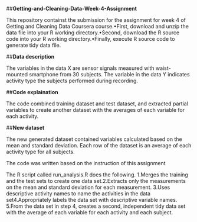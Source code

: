 ##**Getting-and-Cleaning-Data-Week-4-Assignment**

This repository containst the submission for the assignment for week 4 of Getting and Cleaning Data Coursera course.•First, download and unzip the data file into your R working directory.•Second, download the R source code into your R working directory.•Finally, execute R source code to generate tidy data file.

##**Data description**

The variables in the data X are sensor signals measured with waist-mounted smartphone from 30 subjects. The variable in the data Y indicates activity type the subjects performed during recording.

##**Code explaination**

The code combined training dataset and test dataset, and extracted partial variables to create another dataset with the averages of each variable for each activity.

##**New dataset**

The new generated dataset contained variables calculated based on the mean and standard deviation. Each row of the dataset is an average of each activity type for all subjects.

The code was written based on the instruction of this assignment

The R script called run_analysis.R does the following. 1.Merges the training and the test sets to create one data set.2.Extracts only the measurements on the mean and standard deviation for each measurement. 3.Uses descriptive activity names to name the activities in the data set4.Appropriately labels the data set with descriptive variable names. 5.From the data set in step 4, creates a second, independent tidy data set with the average of each variable for each activity and each subject.
